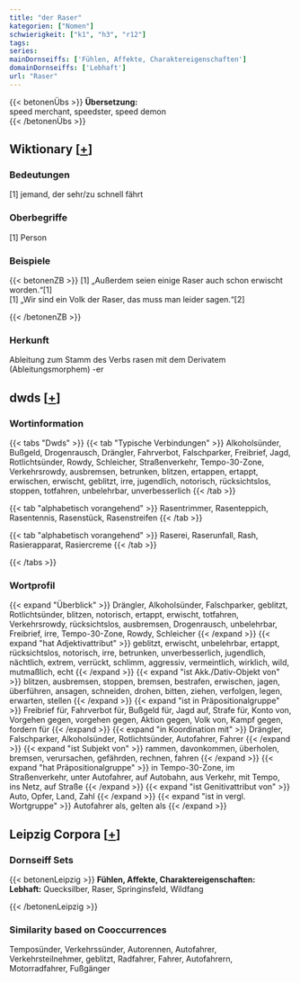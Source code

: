 ```yaml
---
title: "der Raser"
kategorien: ["Nomen"]
schwierigkeit: ["k1", "h3", "r12"]
tags:
series:
mainDornseiffs: ['Fühlen, Affekte, Charaktereigenschaften']
domainDornseiffs: ['Lebhaft']
url: "Raser"
---
```


{{< betonenÜbs >}}
**Übersetzung:**  
speed merchant, speedster, speed demon  
{{< /betonenÜbs >}}

## Wiktionary [[+](https://de.wiktionary.org/wiki/Raser)]

### Bedeutungen
[1] jemand, der sehr/zu schnell fährt  

### Oberbegriffe
[1] Person  

### Beispiele
{{< betonenZB >}}
[1] „Außerdem seien einige Raser auch schon erwischt worden.“[1]  
[1] „Wir sind ein Volk der Raser, das muss man leider sagen.“[2]  

{{< /betonenZB >}}
### Herkunft
Ableitung zum Stamm des Verbs rasen mit dem Derivatem (Ableitungsmorphem) -er  



## dwds [[+](https://www.dwds.de/wb/Raser)]

### Wortinformation
{{< tabs "Dwds" >}}
{{< tab "Typische Verbindungen" >}}
Alkoholsünder, Bußgeld, Drogenrausch, Drängler, Fahrverbot, Falschparker, Freibrief, Jagd, Rotlichtsünder, Rowdy, Schleicher, Straßenverkehr, Tempo-30-Zone, Verkehrsrowdy, ausbremsen, betrunken, blitzen, ertappen, ertappt, erwischen, erwischt, geblitzt, irre, jugendlich, notorisch, rücksichtslos, stoppen, totfahren, unbelehrbar, unverbesserlich
{{< /tab >}}

{{< tab "alphabetisch vorangehend" >}}
Rasentrimmer, Rasenteppich, Rasentennis, Rasenstück, Rasenstreifen
{{< /tab >}}

{{< tab "alphabetisch vorangehend" >}}
Raserei, Raserunfall, Rash, Rasierapparat, Rasiercreme
{{< /tab >}}

{{< /tabs >}}

### Wortprofil
{{< expand "Überblick" >}} Drängler, Alkoholsünder, Falschparker, geblitzt, Rotlichtsünder, blitzen, notorisch, ertappt, erwischt, totfahren, Verkehrsrowdy, rücksichtslos, ausbremsen, Drogenrausch, unbelehrbar, Freibrief, irre, Tempo-30-Zone, Rowdy, Schleicher {{< /expand >}}
{{< expand "hat Adjektivattribut" >}} geblitzt, erwischt, unbelehrbar, ertappt, rücksichtslos, notorisch, irre, betrunken, unverbesserlich, jugendlich, nächtlich, extrem, verrückt, schlimm, aggressiv, vermeintlich, wirklich, wild, mutmaßlich, echt {{< /expand >}}
{{< expand "ist Akk./Dativ-Objekt von" >}} blitzen, ausbremsen, stoppen, bremsen, bestrafen, erwischen, jagen, überführen, ansagen, schneiden, drohen, bitten, ziehen, verfolgen, legen, erwarten, stellen {{< /expand >}}
{{< expand "ist in Präpositionalgruppe" >}} Freibrief für, Fahrverbot für, Bußgeld für, Jagd auf, Strafe für, Konto von, Vorgehen gegen, vorgehen gegen, Aktion gegen, Volk von, Kampf gegen, fordern für {{< /expand >}}
{{< expand "in Koordination mit" >}} Drängler, Falschparker, Alkoholsünder, Rotlichtsünder, Autofahrer, Fahrer {{< /expand >}}
{{< expand "ist Subjekt von" >}} rammen, davonkommen, überholen, bremsen, verursachen, gefährden, rechnen, fahren {{< /expand >}}
{{< expand "hat Präpositionalgruppe" >}} in Tempo-30-Zone, im Straßenverkehr, unter Autofahrer, auf Autobahn, aus Verkehr, mit Tempo, ins Netz, auf Straße {{< /expand >}}
{{< expand "ist Genitivattribut von" >}} Auto, Opfer, Land, Zahl {{< /expand >}}
{{< expand "ist in vergl. Wortgruppe" >}} Autofahrer als, gelten als {{< /expand >}}

## Leipzig Corpora [[+](https://corpora.uni-leipzig.de/en/res?word=Raser&corpusId=deu_newscrawl-public_2018)]

### Dornseiff Sets
{{< betonenLeipzig >}}
**Fühlen, Affekte, Charaktereigenschaften:**  
**Lebhaft:** Quecksilber, Raser, Springinsfeld, Wildfang  

{{< /betonenLeipzig >}}

### Similarity based on Cooccurrences
Temposünder, Verkehrssünder, Autorennen, Autofahrer, Verkehrsteilnehmer, geblitzt, Radfahrer, Fahrer, Autofahrern, Motorradfahrer, Fußgänger

